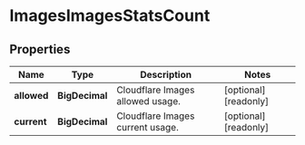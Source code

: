 

# ImagesImagesStatsCount


## Properties

| Name | Type | Description | Notes |
|------------ | ------------- | ------------- | -------------|
|**allowed** | **BigDecimal** | Cloudflare Images allowed usage. |  [optional] [readonly] |
|**current** | **BigDecimal** | Cloudflare Images current usage. |  [optional] [readonly] |



